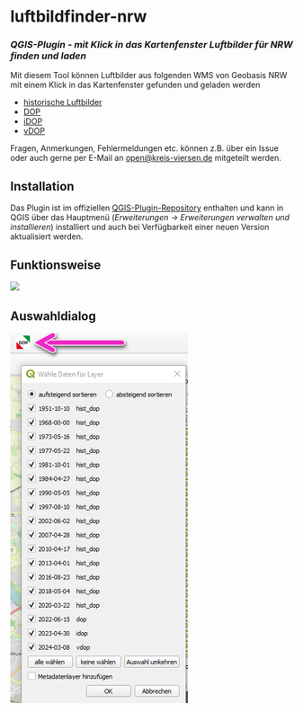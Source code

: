 # luftbildfinder-nrw

### _QGIS-Plugin - mit Klick in das Kartenfenster Luftbilder für NRW finden und laden_

Mit diesem Tool können Luftbilder aus folgenden WMS von Geobasis NRW mit einem Klick in das Kartenfenster gefunden und geladen werden
- [historische Luftbilder]
- [DOP]
- [iDOP]
- [vDOP]

Fragen, Anmerkungen, Fehlermeldungen etc. können z.B. über ein Issue 
oder auch gerne per E-Mail an [open@kreis-viersen.de] mitgeteilt werden.

## Installation

Das Plugin ist im offiziellen [QGIS-Plugin-Repository] enthalten und kann in QGIS über das Hauptmenü (*Erweiterungen -> Erweiterungen verwalten und installieren*) installiert und auch bei Verfügbarkeit einer neuen Version aktualisiert werden.

## Funktionsweise

<img src=./luftbildfinder-nrw.gif>

## Auswahldialog
<img src=./luftbildfinder-nrw_dialog.png>


[open@kreis-viersen.de]: <mailto:open@kreis-viersen.de?subject=luftbildfinder>
[QGIS-Plugin-Repository]: <https://plugins.qgis.org/plugins/luftbildfinder-nrw/>
[historische Luftbilder]: <https://www.bezreg-koeln.nrw.de/geobasis-nrw/produkte-und-dienste/luftbild-und-satellitenbildinformationen/historische-luftbild-1>
[DOP]: <https://www.bezreg-koeln.nrw.de/geobasis-nrw/produkte-und-dienste/luftbild-und-satellitenbildinformationen/aktuelle-luftbild-und-0>
[iDOP]: <https://www.bezreg-koeln.nrw.de/geobasis-nrw/produkte-und-dienste/luftbild-und-satellitenbildinformationen/aktuelle-luftbild-und-4>
[vDOP]: <https://www.bezreg-koeln.nrw.de/geobasis-nrw/produkte-und-dienste/luftbild-und-satellitenbildinformationen/aktuelle-luftbild-und-0>
